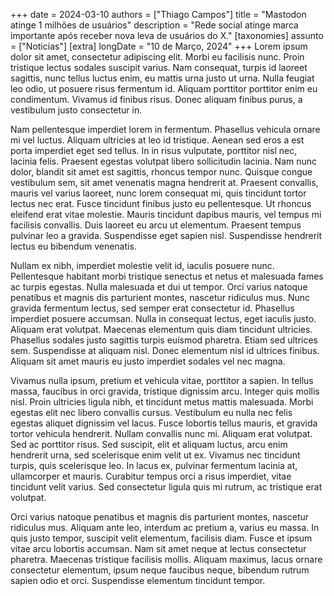 +++
date = 2024-03-10
authors = ["Thiago Campos"]
title = "Mastodon atinge 1 milhões de usuários"
description = "Rede social atinge marca importante após receber nova leva de usuários do X." 
[taxonomies]
assunto = ["Noticias"]
[extra]
longDate = "10 de Março, 2024"
+++
Lorem ipsum dolor sit amet, consectetur adipiscing elit. Morbi eu facilisis nunc. Proin tristique lectus sodales suscipit varius. Nam consequat, turpis id laoreet sagittis, nunc tellus luctus enim, eu mattis urna justo ut urna. Nulla feugiat leo odio, ut posuere risus fermentum id. Aliquam porttitor porttitor enim eu condimentum. Vivamus id finibus risus. Donec aliquam finibus purus, a vestibulum justo consectetur in.

Nam pellentesque imperdiet lorem in fermentum. Phasellus vehicula ornare mi vel luctus. Aliquam ultricies at leo id tristique. Aenean sed eros a est porta imperdiet eget sed tellus. In in risus vulputate, porttitor nisl nec, lacinia felis. Praesent egestas volutpat libero sollicitudin lacinia. Nam nunc dolor, blandit sit amet est sagittis, rhoncus tempor nunc. Quisque congue vestibulum sem, sit amet venenatis magna hendrerit at. Praesent convallis, mauris vel varius laoreet, nunc lorem consequat mi, quis tincidunt tortor lectus nec erat. Fusce tincidunt finibus justo eu pellentesque. Ut rhoncus eleifend erat vitae molestie. Mauris tincidunt dapibus mauris, vel tempus mi facilisis convallis. Duis laoreet eu arcu ut elementum. Praesent tempus pulvinar leo a gravida. Suspendisse eget sapien nisl. Suspendisse hendrerit lectus eu bibendum venenatis.
<!-- more -->
Nullam ex nibh, imperdiet molestie velit id, iaculis posuere nunc. Pellentesque habitant morbi tristique senectus et netus et malesuada fames ac turpis egestas. Nulla malesuada et dui ut tempor. Orci varius natoque penatibus et magnis dis parturient montes, nascetur ridiculus mus. Nunc gravida fermentum lectus, sed semper erat consectetur id. Phasellus imperdiet posuere accumsan. Nulla in consequat lectus, eget iaculis justo. Aliquam erat volutpat. Maecenas elementum quis diam tincidunt ultricies. Phasellus sodales justo sagittis turpis euismod pharetra. Etiam sed ultrices sem. Suspendisse at aliquam nisl. Donec elementum nisl id ultrices finibus. Aliquam sit amet mauris eu justo imperdiet sodales vel nec magna.

Vivamus nulla ipsum, pretium et vehicula vitae, porttitor a sapien. In tellus massa, faucibus in orci gravida, tristique dignissim arcu. Integer quis mollis nisl. Proin ultricies ligula nibh, et tincidunt metus mattis malesuada. Morbi egestas elit nec libero convallis cursus. Vestibulum eu nulla nec felis egestas aliquet dignissim vel lacus. Fusce lobortis tellus mauris, et gravida tortor vehicula hendrerit. Nullam convallis nunc mi. Aliquam erat volutpat. Sed ac porttitor risus. Sed suscipit, elit et aliquam luctus, arcu enim hendrerit urna, sed scelerisque enim velit ut ex. Vivamus nec tincidunt turpis, quis scelerisque leo. In lacus ex, pulvinar fermentum lacinia at, ullamcorper et mauris. Curabitur tempus orci a risus imperdiet, vitae tincidunt velit varius. Sed consectetur ligula quis mi rutrum, ac tristique erat volutpat.

Orci varius natoque penatibus et magnis dis parturient montes, nascetur ridiculus mus. Aliquam ante leo, interdum ac pretium a, varius eu massa. In quis justo tempor, suscipit velit elementum, facilisis diam. Fusce et ipsum vitae arcu lobortis accumsan. Nam sit amet neque at lectus consectetur pharetra. Maecenas tristique facilisis mollis. Aliquam maximus, lacus ornare consectetur elementum, ipsum neque faucibus neque, bibendum rutrum sapien odio et orci. Suspendisse elementum tincidunt tempor.
